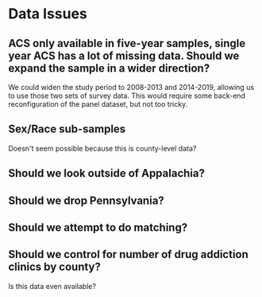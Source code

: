 
# Data Issues

## ACS only available in five-year samples, single year ACS has a lot of missing data. Should we expand the sample in a wider direction?

We could widen the study period to 2008-2013 and 2014-2019, allowing us to use those two sets of survey data. This would require some back-end reconfiguration of the panel dataset, but not too tricky.
 
## Sex/Race sub-samples

Doesn't seem possible because this is county-level data?

## Should we look outside of Appalachia?


## Should we drop Pennsylvania?


## Should we attempt to do matching?


## Should we control for number of drug addiction clinics by county?

Is this data even available?
